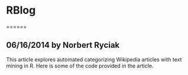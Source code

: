 # RBlog 
======
## 06/16/2014 by Norbert Ryciak
This article explores automated categorizing Wikipedia articles with text mining in R. Here is some of the code provided in the article.
